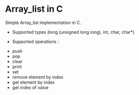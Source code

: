 # Array_list in C

Simple Array_list implementation in C.<br/>

- Supported types (long (unsigned long long), int, char, char\*)<br/>

- Supported operations :

* push
* pop
* clear
* print
* set
* remove element by index
* get element by index
* get index of value
